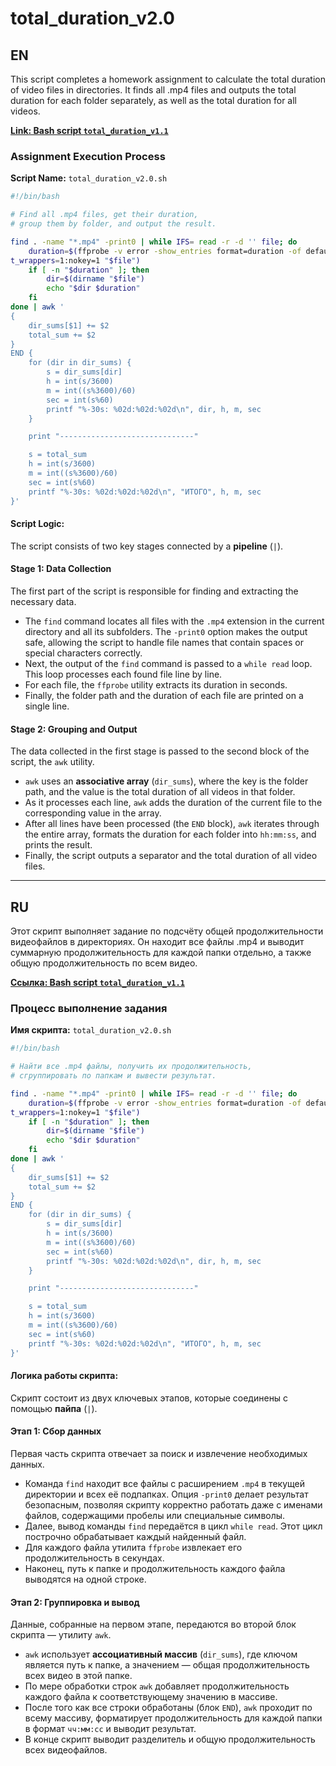 # total_duration_v2.0

## EN

This script completes a homework assignment to calculate the total duration of video files in directories. It finds all .mp4 files and outputs the total duration for each folder separately, as well as the total duration for all videos.

[**Link: Bash script `total_duration_v1.1`**](https://github.com/DShJr/total_duration_v1.1)

### Assignment Execution Process

**Script Name:** `total_duration_v2.0.sh`

```Bash
#!/bin/bash

# Find all .mp4 files, get their duration,
# group them by folder, and output the result.

find . -name "*.mp4" -print0 | while IFS= read -r -d '' file; do
    duration=$(ffprobe -v error -show_entries format=duration -of default=noprin
t_wrappers=1:nokey=1 "$file")
    if [ -n "$duration" ]; then
        dir=$(dirname "$file")
        echo "$dir $duration"
    fi
done | awk '
{
    dir_sums[$1] += $2
    total_sum += $2
}
END {
    for (dir in dir_sums) {
        s = dir_sums[dir]
        h = int(s/3600)
        m = int((s%3600)/60)
        sec = int(s%60)
        printf "%-30s: %02d:%02d:%02d\n", dir, h, m, sec
    }

    print "------------------------------"

    s = total_sum
    h = int(s/3600)
    m = int((s%3600)/60)
    sec = int(s%60)
    printf "%-30s: %02d:%02d:%02d\n", "ИТОГО", h, m, sec
}'
```

#### **Script Logic:**

The script consists of two key stages connected by a **pipeline** (`|`).

#### **Stage 1: Data Collection**

The first part of the script is responsible for finding and extracting the necessary data.

* The `find` command locates all files with the `.mp4` extension in the current directory and all its subfolders. The `-print0` option makes the output safe, allowing the script to handle file names that contain spaces or special characters correctly. 
* Next, the output of the `find` command is passed to a `while read` loop. This loop processes each found file line by line.
* For each file, the `ffprobe` utility extracts its duration in seconds.
* Finally, the folder path and the duration of each file are printed on a single line.

#### **Stage 2: Grouping and Output**

The data collected in the first stage is passed to the second block of the script, the `awk` utility.

* `awk` uses an **associative array** (`dir_sums`), where the key is the folder path, and the value is the total duration of all videos in that folder.
* As it processes each line, `awk` adds the duration of the current file to the corresponding value in the array.
* After all lines have been processed (the `END` block), `awk` iterates through the entire array, formats the duration for each folder into `hh:mm:ss`, and prints the result. 
* Finally, the script outputs a separator and the total duration of all video files.



---
## RU

Этот скрипт выполняет задание по подсчёту общей продолжительности видеофайлов в директориях. Он находит все файлы .mp4 и выводит суммарную продолжительность для каждой папки отдельно, а также общую продолжительность по всем видео.

[**Ссылка: Bash script `total_duration_v1.1`**](https://github.com/DShJr/total_duration_v1.1)

### Процесс выполнение задания

**Имя скрипта:** `total_duration_v2.0.sh`

```Bash
#!/bin/bash

# Найти все .mp4 файлы, получить их продолжительность,
# сгруппировать по папкам и вывести результат.

find . -name "*.mp4" -print0 | while IFS= read -r -d '' file; do
    duration=$(ffprobe -v error -show_entries format=duration -of default=noprin
t_wrappers=1:nokey=1 "$file")
    if [ -n "$duration" ]; then
        dir=$(dirname "$file")
        echo "$dir $duration"
    fi
done | awk '
{
    dir_sums[$1] += $2
    total_sum += $2
}
END {
    for (dir in dir_sums) {
        s = dir_sums[dir]
        h = int(s/3600)
        m = int((s%3600)/60)
        sec = int(s%60)
        printf "%-30s: %02d:%02d:%02d\n", dir, h, m, sec
    }

    print "------------------------------"

    s = total_sum
    h = int(s/3600)
    m = int((s%3600)/60)
    sec = int(s%60)
    printf "%-30s: %02d:%02d:%02d\n", "ИТОГО", h, m, sec
}'
```

#### **Логика работы скрипта:**

Скрипт состоит из двух ключевых этапов, которые соединены с помощью **пайпа** (`|`).

#### **Этап 1: Сбор данных**

Первая часть скрипта отвечает за поиск и извлечение необходимых данных.

* Команда `find` находит все файлы с расширением `.mp4` в текущей директории и всех её подпапках. Опция `-print0` делает результат безопасным, позволяя скрипту корректно работать даже с именами файлов, содержащими пробелы или специальные символы. 
* Далее, вывод команды `find` передаётся в цикл `while read`. Этот цикл построчно обрабатывает каждый найденный файл.
* Для каждого файла утилита `ffprobe` извлекает его продолжительность в секундах.
* Наконец, путь к папке и продолжительность каждого файла выводятся на одной строке.

#### **Этап 2: Группировка и вывод**

Данные, собранные на первом этапе, передаются во второй блок скрипта — утилиту `awk`.

* `awk` использует **ассоциативный массив** (`dir_sums`), где ключом является путь к папке, а значением — общая продолжительность всех видео в этой папке.
* По мере обработки строк `awk` добавляет продолжительность каждого файла к соответствующему значению в массиве.
* После того как все строки обработаны (блок `END`), `awk` проходит по всему массиву, форматирует продолжительность для каждой папки в формат `чч:мм:сс` и выводит результат. 
* В конце скрипт выводит разделитель и общую продолжительность всех видеофайлов.
